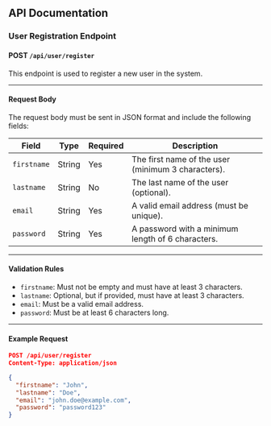 
## API Documentation

### User Registration Endpoint

#### POST `/api/user/register`

This endpoint is used to register a new user in the system.

---

#### Request Body

The request body must be sent in JSON format and include the following fields:

| Field       | Type   | Required | Description                                      |
|-------------|--------|----------|--------------------------------------------------|
| `firstname` | String | Yes      | The first name of the user (minimum 3 characters). |
| `lastname`  | String | No       | The last name of the user (optional).           |
| `email`     | String | Yes      | A valid email address (must be unique).         |
| `password`  | String | Yes      | A password with a minimum length of 6 characters. |

---

#### Validation Rules

- `firstname`: Must not be empty and must have at least 3 characters.
- `lastname`: Optional, but if provided, must have at least 3 characters.
- `email`: Must be a valid email address.
- `password`: Must be at least 6 characters long.

---

#### Example Request

```json
POST /api/user/register
Content-Type: application/json

{
  "firstname": "John",
  "lastname": "Doe",
  "email": "john.doe@example.com",
  "password": "password123"
}